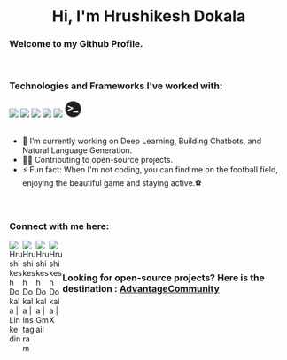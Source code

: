 <h1 align="center">Hi, I'm Hrushikesh Dokala </h1>


<h3> Welcome to my Github Profile.</h3>
<br>

### Technologies and Frameworks I've worked with: 
<code><img height="30" src="https://user-images.githubusercontent.com/25181517/183423507-c056a6f9-1ba8-4312-a350-19bcbc5a8697.png"></code>
<code><img height="30" src="https://user-images.githubusercontent.com/25181517/183896128-ec99105a-ec1a-4d85-b08b-1aa1620b2046.png"></code>
<code><img height="30" src="https://user-images.githubusercontent.com/25181517/223639822-2a01e63a-a7f9-4a39-8930-61431541bc06.png"></code>
<code><img height="30" src="https://user-images.githubusercontent.com/25181517/192108891-d86b6220-e232-423a-bf5f-90903e6887c3.png"></code>
<code><img height="30" src="https://user-images.githubusercontent.com/25181517/192158954-f88b5814-d510-4564-b285-dff7d6400dad.png"></code>
<code><img height="30" src="https://raw.githubusercontent.com/github/explore/80688e429a7d4ef2fca1e82350fe8e3517d3494d/topics/terminal/terminal.png"></code>
<br><br>


- 🔭  I’m currently working on Deep Learning, Building Chatbots, and Natural Language Generation.
- 👨‍💻  Contributing to open-source projects.
- ⚡️  Fun fact: When I'm not coding, you can find me on the football field, enjoying the beautiful game and staying active.⚽

<br>

### Connect with me here:
<a href="https://www.linkedin.com/in/hrushikeshdokala/">
    <img align="left" alt="Hrushikesh Dokala | Linkedin" width="24px" src="https://github.com/TheDudeThatCode/TheDudeThatCode/blob/master/Assets/Linkedin.svg" />
</a>
<a href="https://instagram.com/hkeshhk">
   <img align="left" alt="Hrushikesh Dokala | Instagram" width="24px" src="https://github.com/TheDudeThatCode/TheDudeThatCode/blob/master/Assets/Instagram.svg" />
</a>
<a href="https://mail.google.com/mail/u/0/#inbox?compose=CllgCKCGmPkShNjTlSVvdqSrfjdRdBlptwWDRnwDJkSmzRNJLbCWrpgGdwmMSwWgpJMkQHRFLZg">
   <img align="left" alt="Hrushikesh Dokala | Gmail" width="24px" src="https://github.com/TheDudeThatCode/TheDudeThatCode/blob/master/Assets/Gmail.svg" />
</a>
<a href="https://twitter.com/Hrushikeshhhh">
   <img align="left" alt="Hrushikesh Dokala | X" width="24px" src="https://github.com/TheDudeThatCode/TheDudeThatCode/blob/master/Assets/Twitter.svg" />
</a>
<br><br>

### Looking for open-source projects? Here is the destination : [AdvantageCommunity](https://github.com/AdvantageCommunity)
<br>
